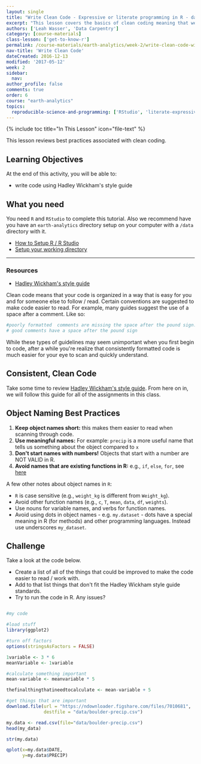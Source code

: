 ```yaml
---
layout: single
title: "Write Clean Code - Expressive or literate programming in R - data science for scientists 101"
excerpt: "This lesson covers the basics of clean coding meaning that we ensure that the code that we write is easy for someone else to understand. We will briefly cover style guides, consistent spacing, literate object naming best practices. "
authors: ['Leah Wasser', 'Data Carpentry']
category: [course-materials]
class-lesson: ['get-to-know-r']
permalink: /course-materials/earth-analytics/week-2/write-clean-code-with-r/
nav-title: 'Write Clean Code'
dateCreated: 2016-12-13
modified: '2017-05-12'
week: 2
sidebar:
  nav:
author_profile: false
comments: true
order: 6
course: "earth-analytics"
topics:
  reproducible-science-and-programming: ['RStudio', 'literate-expressive-programming']
---
```


{% include toc title="In This Lesson" icon="file-text" %}

This lesson reviews best practices associated with clean coding.

<div class='notice--success' markdown="1">

## <i class="fa fa-graduation-cap" aria-hidden="true"></i> Learning Objectives
At the end of this activity, you will be able to:

* write code using Hadley Wickham's style guide

## <i class="fa fa-check-square-o fa-2" aria-hidden="true"></i> What you need

You need `R` and `RStudio` to complete this tutorial. Also we recommend have you
have an `earth-analytics` directory setup on your computer with a `/data`
directory with it.

* [How to Setup R / R Studio](/course-materials/earth-analytics/week-1/setup-r-rstudio/)
* [Setup your working directory](/course-materials/earth-analytics/week-1/setup-working-directory/)

***

### Resources
* <a href="http://adv-r.had.co.nz/Style.html" target="_blank" data-proofer-ignore=''>Hadley Wickham's style guide</a>

</div>


Clean code means that your code is organized in a way that is easy for you and
for someone else to follow / read. Certain conventions are suggested to make code
easier to read. For example, many guides suggest the use of a space after a comment.
Like so:

```r
#poorly formatted  comments are missing the space after the pound sign.
# good comments have a space after the pound sign
```

While these types of guidelines may seem unimportant when you first begin to code,
after a while you're realize that consistently formatted code is much easier
for your eye to scan and quickly understand.

## Consistent, Clean Code

Take some time to review <a href="http://adv-r.had.co.nz/Style.html" target="_blank">Hadley Wickham's style guide</a>. From here on in, we will
follow this guide for all of the assignments in this class.

## Object Naming Best Practices

1. **Keep object names short:** this makes them easier to read when scanning through code.
2. **Use meaningful names:** For example: `precip` is a more useful name that tells us something about the object compared to `x`
3. **Don't start names with numbers!** Objects that start with a number are NOT VALID in R.
4. **Avoid names that are existing functions in R:** e.g.,
`if`, `else`, `for`, see
[here](https://stat.ethz.ch/R-manual/R-devel/library/base/html/Reserved.html)

A few other notes about object names in `R`:

* `R` is case sensitive (e.g., `weight_kg` is different from `Weight_kg`).
* Avoid other function names (e.g., `c`, `T`, `mean`, `data`, `df`, `weights`).
* Use nouns for variable names, and verbs for function names.
* Avoid using dots in object names - e.g. `my.dataset` - dots have a special meaning in R (for methods) and other programming languages. Instead use underscores `my_dataset`.


<div class="notice--warning" markdown="1">

## <i class="fa fa-pencil-square-o" aria-hidden="true"></i> Challenge

Take a look at the code below.

* Create a list of all of the things that could be improved to make the code
easier to read / work with.
* Add to that list things that don't fit the Hadley Wickham style guide standards.
* Try to run the code in R. Any issues?

<!--
FORMAT Issues:
missing spaces in between comments
comments aren't useful to help me understand what is happening

OBJECT NAMING
- didn't use useful object names that describe the object
- used a number to name a variable
- one very long object name
- used a mixture of underscore and case that will be easy to confuse
- used a . in an object name

-->
</div>


```r

#my code

#load stuff
library(ggplot2)

#turn off factors
options(stringsAsFactors = FALSE)

1variable <- 3 * 6
meanVariable <- 1variable

#calculate something important
mean-variable <- meanvariable * 5

thefinalthingthatineedtocalculate <- mean-variable + 5

#get things that are important
download.file(url = "https://ndownloader.figshare.com/files/7010681",
              destfile = "data/boulder-precip.csv")

my.data <- read.csv(file="data/boulder-precip.csv")
head(my_data)

str(my.data)

qplot(x=my.data$DATE,
      y=my.data$PRECIP)

```
